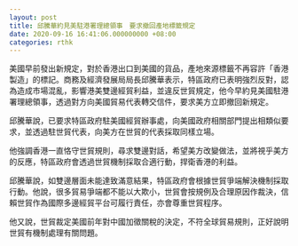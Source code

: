 ```yaml
---
layout: post
title: 邱騰華約見美駐港署理總領事　要求撤回產地標籤規定
date: 2020-09-16 16:41:06.000000000 +08:00
categories: rthk
---
```


美國早前發出新規定，對於香港出口到美國的貨品，產地來源標籤不再容許「香港製造」的標記。商務及經濟發展局局長邱騰華表示，特區政府已表明強烈反對，認為造成市場混亂，影響港美雙邊經貿利益，並違反世貿規定，他今早約見美國駐港署理總領事，透過對方向美國貿易代表轉交信件，要求美方立即撤回新規定。

邱騰華說，已要求特區政府駐美國經貿辦事處，向美國政府相關部門提出相類似要求，並透過駐世貿代表，向美方在世貿的代表採取同樣立場。

他強調香港一直恪守世貿規則，尋求雙邊對話，希望美方改變做法，並將視乎美方的反應，特區政府會透過世貿機制採取合適行動，捍衛香港的利益。

邱騰華說，如雙邊層面未能達致滿意結果，特區政府會根據世貿爭端解決機制採取行動。他說，很多貿易爭端都不能以大欺小，世貿會按規例及合理原因作裁決，信賴世貿作為國際多邊經貿平台可履行責任，亦會尊重世貿程序。

他又說，世貿裁定美國前年對中國加徵關稅的決定，不符全球貿易規則，正好說明世貿有機制處理有關問題。
